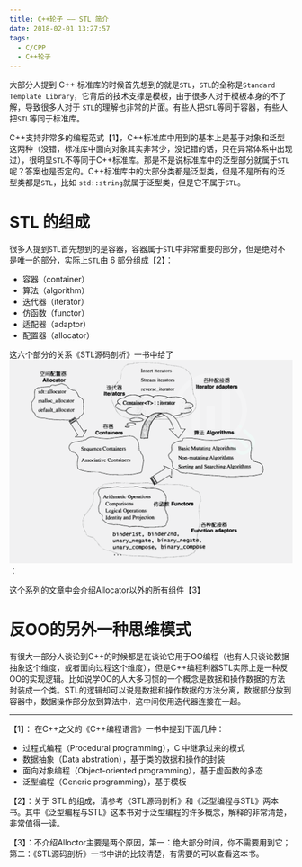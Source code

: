 ```yaml
---
title: C++轮子 —— STL 简介
date: 2018-02-01 13:27:57
tags:
  - C/CPP
  - C++轮子
---
```


大部分人提到 C++ 标准库的时候首先想到的就是`STL`，`STL`的全称是`Standard Template Library`，它背后的技术支撑是模板，由于很多人对于模板本身的不了解，导致很多人对于 `STL`的理解也非常的片面。有些人把`STL`等同于容器，有些人把`STL`等同于标准库。

C++支持非常多的编程范式【1】，C++标准库中用到的基本上是基于对象和泛型这两种（没错，标准库中面向对象其实非常少，没记错的话，只在异常体系中出现过），很明显`STL`不等同于C++标准库。那是不是说标准库中的泛型部分就属于`STL`呢？答案也是否定的。C++标准库中的大部分类都是泛型类，但是不是所有的泛型类都是`STL`，比如
`std::string`就属于泛型类，但是它不属于`STL`。

<!--more-->

# STL 的组成

很多人提到`STL`首先想到的是容器，容器属于`STL`中非常重要的部分，但是绝对不是唯一的部分，实际上`STL`由 6 部分组成【2】：

- 容器（container）
- 算法（algorithm）
- 迭代器（iterator）
- 仿函数（functor）
- 适配器（adaptor）
- 配置器（allocator）

这六个部分的关系《STL源码剖析》一书中给了![一张图](/img/posts/stl_component.png)：

这个系列的文章中会介绍Allocator以外的所有组件【3】

# 反OO的另外一种思维模式

有很大一部分人谈论到C++的时候都是在谈论它用于OO编程（也有人只谈论数据抽象这个维度，或者面向过程这个维度），但是C++编程利器STL实际上是一种反OO的实现逻辑。比如说学OO的人大多习惯的一个概念是数据和操作数据的方法封装成一个类。STL的逻辑却可以说是数据和操作数据的方法分离，数据部分放到容器中，数据操作部分放到算法中，这中间使用迭代器连接在一起。

----

【1】： 在C++之父的《C++编程语言》一书中提到下面几种：

- 过程式编程（Procedural programming），C 中继承过来的模式
- 数据抽象（Data abstration），基于类的数据和操作的封装
- 面向对象编程（Object-oriented programming），基于虚函数的多态
- 泛型编程（Generic programming），基于模板

【2】：关于 STL 的组成，请参考《STL源码剖析》和《泛型编程与STL》两本书。其中《泛型编程与STL》这本书对于泛型编程的许多概念，解释的非常清楚，非常值得一读。

【3】：不介绍Alloctor主要是两个原因，第一：绝大部分时间，你不需要用到它；第二：《STL源码剖析》一书中讲的比较清楚，有需要的可以查看这本书。
